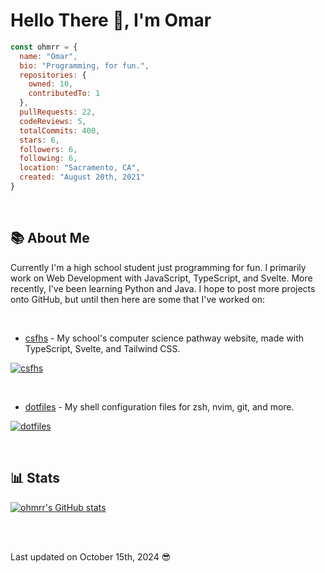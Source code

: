 # Hello There 👋, I'm Omar

```js
const ohmrr = {
  name: "Omar",
  bio: "Programming, for fun.",
  repositories: {
    owned: 10,
    contributedTo: 1
  },
  pullRequests: 22,
  codeReviews: 5,
  totalCommits: 400,
  stars: 6,
  followers: 6,
  following: 6,
  location: "Sacramento, CA",
  created: "August 20th, 2021"
}
```

<br />

## 📚 About Me

Currently I'm a high school student just programming for fun. I primarily work on Web Development with JavaScript, TypeScript, and Svelte. More recently, I've been learning Python and Java.
I hope to post more projects onto GitHub, but until then here are some that I've worked on:

<br />

- [csfhs](https://github.com/estebangarcia21/csfhs) - My school's computer science pathway website, made with TypeScript, Svelte, and Tailwind CSS.

[![csfhs](https://github-readme-stats.vercel.app/api/pin/?username=estebangarcia21&repo=csfhs&show_owner=false&theme=dark)](https://github.com/estebangarcia21/csfhs)

<br />

- [dotfiles](https://github.com/ohmrr/dotfiles) - My shell configuration files for zsh, nvim, git, and more.

[![dotfiles](https://github-readme-stats.vercel.app/api/pin/?username=ohmrr&repo=dotfiles&show_owner=true&theme=dark)](https://github.com/ohmrr/dotfiles)

<br />

## 📊 Stats

[![ohmrr's GitHub stats](https://github-readme-stats.vercel.app/api?username=ohmrr&show_icons=true&theme=dark)](https://github.com/ohmrr)

<br />
<br />

Last updated on October 15th, 2024 😎